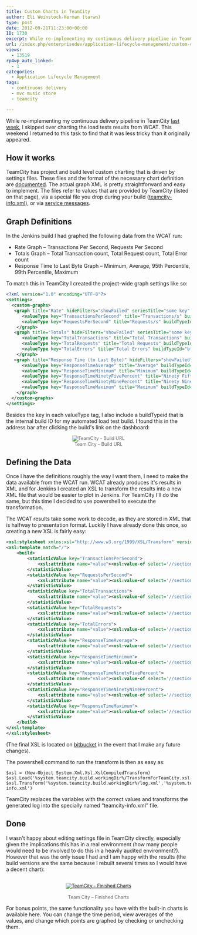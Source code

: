 ```yaml
---
title: Custom Charts in TeamCity
author: Eli Weinstock-Herman (tarwn)
type: post
date: 2012-09-21T11:23:00+00:00
ID: 1730
excerpt: While re-implementing my continuous delivery pipeline in TeamCity last week, I skipped over charting the load tests results from WCAT. This weekend I returned to this task to find that it was less tricky than it originally appeared.
url: /index.php/enterprisedev/application-lifecycle-management/custom-charts-in-teamcity/
views:
  - 13519
rp4wp_auto_linked:
  - 1
categories:
  - Application Lifecycle Management
tags:
  - continuous delivery
  - mvc music store
  - teamcity

---
```

While re-implementing my continuous delivery pipeline in TeamCity <a href="/index.php/EnterpriseDev/application-lifecycle-management/continuous-delivery-with-teamcity" title="Continuous Delivery with TeamCity" target="_blank">last week</a>, I skipped over charting the load tests results from WCAT. This weekend I returned to this task to find that it was less tricky than it originally appeared.

## How it works

TeamCity has project and build level custom charting that is driven by settings files. These files and the format of the necessary chart definition are <a href="http://confluence.jetbrains.net/display/TCD7/Custom+Chart" title="Custom Charts on TeamCity 7" target="_blank">documented</a>. The actual graph XML is pretty straightforward and easy to implement. The files refer to values that are provided by TeamCity (listed on that page), via a special file you drop during your build (<a href="http://confluence.jetbrains.net/display/TCD7/Build+Script+Interaction+with+TeamCity#BuildScriptInteractionwithTeamCity-provideStatsUsingFile" title="teamcity-info.xml Details" target="_blank">teamcity-info.xml</a>), or via <a href="http://confluence.jetbrains.net/display/TCD7/Build+Script+Interaction+with+TeamCity#BuildScriptInteractionwithTeamCity-ReportingBuildStatistics" title="Service Message Details" target="_blank">service messages</a>.

## Graph Definitions

In the Jenkins build I had graphed the following data from the WCAT run:

  * Rate Graph &#8211; Transactions Per Second, Requests Per Second
  * Totals Graph &#8211; Total Transaction count, Total Request count, Total Error count
  * Response Time to Last Byte Graph &#8211; Minimum, Average, 95th Percentile, 99th Percentile, Maximum

To match this in TeamCity I created the project-wide graph settings like so:

```xml
<?xml version="1.0" encoding="UTF-8"?>
<settings>
  <custom-graphs>
   <graph title="Rate" hideFilters="showFailed" seriesTitle="some key" format="">
      <valueType key="TransactionsPerSecond" title="Transactions/s" buildTypeId="bt4"/>
      <valueType key="RequestsPerSecond" title="Requests/s" buildTypeId="bt4"/>
    </graph>
   <graph title="Totals" hideFilters="showFailed" seriesTitle="some key" format="">
      <valueType key="TotalTransactions" title="Total Transactions" buildTypeId="bt4"/>
      <valueType key="TotalRequests" title="Total Requests" buildTypeId="bt4"/>
      <valueType key="TotalErrors" title="Total Errors" buildTypeId="bt4"/>
    </graph>
   <graph title="Response Time (to Last Byte)" hideFilters="showFailed" seriesTitle="some key" format="duration">
      <valueType key="ResponseTimeAverage" title="Average" buildTypeId="bt4"/>
      <valueType key="ResponseTimeMinimum" title="Minimum" buildTypeId="bt4"/>
      <valueType key="ResponseTimeNinetyFivePercent" title="Ninety Fifth Percent" buildTypeId="bt4"/>
      <valueType key="ResponseTimeNinetyNinePercent" title="Ninety Nineth Percent" buildTypeId="bt4"/>
      <valueType key="ResponseTimeMaximum" title="Maximum" buildTypeId="bt4"/>
    </graph>
  </custom-graphs>
</settings>
```
Besides the key in each valueType tag, I also include a buildTypeid that is the internal build ID for my automated load test build. I found this in the address bar after clicking the build's link on the dashboard:

<div style="text-align: center; font-size: 90%; color: #666666;">
  <img src="http://tiernok.com/LTDBlog/ContinuousDelivery/TeamCityCharts_link.png" alt="TeamCity - Build URL" /><br /> Team City &#8211; Build URL
</div>

## Defining the Data

Once I have the definitions roughly the way I want them, I need to make the data available from the WCAT run. WCAT already produces it's results in XML and for Jenkins I created an XSL to transform the results into a new XML file that would be easier to plot in Jenkins. For TeamCity I'll do the same, but this time I decided to use powershell to execute the transformation.

The WCAT results take some work to decode, as they are stored in XML that is halfway to presentation format. Luckily I have already done this once, so creating a new XSL is fairly easy:

```xml
<xsl:stylesheet xmlns:xsl="http://www.w3.org/1999/XSL/Transform" version="1.0">
<xsl:template match="/">
	<build>
		<statisticValue key="TransactionsPerSecond">
			<xsl:attribute name="value"><xsl:value-of select='//section[@name="summary"]/table[@name="summarydata"]/item/data[@name="tps"]' /></xsl:attribute>
		</statisticValue>
		<statisticValue key="RequestsPerSecond">
			<xsl:attribute name="value"><xsl:value-of select='//section[@name="summary"]/table[@name="summarydata"]/item/data[@name="rps"]' /></xsl:attribute>
		</statisticValue>
		<statisticValue key="TotalTransactions">
			<xsl:attribute name="value"><xsl:value-of select='//section[@name="details"]/table[@name="requeststats"]/item[1]/data[@name="transactions"]' /></xsl:attribute>
		</statisticValue>
		<statisticValue key="TotalRequests">
			<xsl:attribute name="value"><xsl:value-of select='//section[@name="details"]/table[@name="requeststats"]/item[1]/data[@name="requests"]' /></xsl:attribute>
		</statisticValue>
		<statisticValue key="TotalErrors">
			<xsl:attribute name="value"><xsl:value-of select='//section[@name="summary"]/table[@name="summarydata"]/item/data[@name="terrors"]' /></xsl:attribute>
		</statisticValue>
		<statisticValue key="ResponseTimeAverage">
			<xsl:attribute name="value"><xsl:value-of select='//section[@name="details"]/table[@name="histogram"]/item[2]/data[@name="response_time_avg"]' /></xsl:attribute>
		</statisticValue>
		<statisticValue key="ResponseTimeMinimum">
			<xsl:attribute name="value"><xsl:value-of select='//section[@name="details"]/table[@name="histogram"]/item[2]/data[@name="response_time_min"]' /></xsl:attribute>
		</statisticValue>
		<statisticValue key="ResponseTimeNinetyFivePercent">
			<xsl:attribute name="value"><xsl:value-of select='//section[@name="details"]/table[@name="histogram"]/item[2]/data[@name="response_time_95"]' /></xsl:attribute>
		</statisticValue>
		<statisticValue key="ResponseTimeNinetyNinePercent">
			<xsl:attribute name="value"><xsl:value-of select='//section[@name="details"]/table[@name="histogram"]/item[2]/data[@name="response_time_99"]' /></xsl:attribute>
		</statisticValue>
		<statisticValue key="ResponseTimeMaximum">
			<xsl:attribute name="value"><xsl:value-of select='//section[@name="details"]/table[@name="histogram"]/item[2]/data[@name="response_time_max"]' /></xsl:attribute>
		</statisticValue>
	</build>
</xsl:template>
</xsl:stylesheet>
```
(The final XSL is located on [bitbucket][1] in the event that I make any future changes).

The powershell command to run the transform is then as easy as:

```text
$xsl = (New-Object System.Xml.Xsl.XslCompiledTransform)
$xsl.Load('%system.teamcity.build.workingDir%/TransformForTeamCity.xsl')
$xsl.Transform('%system.teamcity.build.workingDir%/log.xml','%system.teamcity.build.workingDir%/teamcity-info.xml')
```
TeamCity replaces the variables with the correct values and transforms the generated log into the specially named “teamcity-info.xml” file.

## Done

I wasn't happy about editing settings file in TeamCity directly, especially given the implications this has in a real environment (how many people would need to be involved to do this in a heavily audited environment?). However that was the only issue I had and I am happy with the results (the build versions are the same because I rebuilt several times so I would have a decent chart):

<div style="text-align: center; font-size: 90%; color: #666666;">
  <a href="http://tiernok.com/LTDBLog/ContinuousDelivery/TeamCityCharts.png" target="_blank"><br /> <img src="http://tiernok.com/LTDBlog/ContinuousDelivery/TeamCityCharts_sm.png" alt="TeamCity - Finished Charts" /><br /> </a><br /> Team City &#8211; Finished Charts
</div>

For bonus points, the same functionality you have with the built-in charts is available here. You can change the time period, view averages of the values, and change which points are graphed by checking or unchecking them.

 [1]: https://bitbucket.org/tarwn/mvcmusicstore.loadtest/src/ee1713fd00ff/TransformForTeamCity.xsl "TransformForTeamCity.xsl from tarwn / MVCMusicStore.LoadTest"